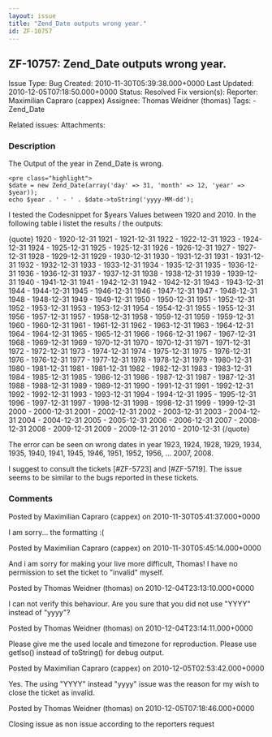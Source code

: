 ```yaml
---
layout: issue
title: "Zend_Date outputs wrong year."
id: ZF-10757
---
```


ZF-10757: Zend\_Date outputs wrong year.
----------------------------------------

 Issue Type: Bug Created: 2010-11-30T05:39:38.000+0000 Last Updated: 2010-12-05T07:18:50.000+0000 Status: Resolved Fix version(s): 
 Reporter:  Maximilian Capraro (cappex)  Assignee:  Thomas Weidner (thomas)  Tags: - Zend\_Date
 
 Related issues: 
 Attachments: 
### Description

The Output of the year in Zend\_Date is wrong.

 
    <pre class="highlight">
    $date = new Zend_Date(array('day' => 31, 'month' => 12, 'year' => $year));
    echo $year . ' - ' . $date->toString('yyyy-MM-dd');


I tested the Codesnippet for $years Values between 1920 and 2010. In the following table i listet the results / the outputs:

{quote} 1920 - 1920-12-31 1921 - 1921-12-31 1922 - 1922-12-31 1923 - 1924-12-31 1924 - 1925-12-31 1925 - 1925-12-31 1926 - 1926-12-31 1927 - 1927-12-31 1928 - 1929-12-31 1929 - 1930-12-31 1930 - 1931-12-31 1931 - 1931-12-31 1932 - 1932-12-31 1933 - 1933-12-31 1934 - 1935-12-31 1935 - 1936-12-31 1936 - 1936-12-31 1937 - 1937-12-31 1938 - 1938-12-31 1939 - 1939-12-31 1940 - 1941-12-31 1941 - 1942-12-31 1942 - 1942-12-31 1943 - 1943-12-31 1944 - 1944-12-31 1945 - 1946-12-31 1946 - 1947-12-31 1947 - 1948-12-31 1948 - 1948-12-31 1949 - 1949-12-31 1950 - 1950-12-31 1951 - 1952-12-31 1952 - 1953-12-31 1953 - 1953-12-31 1954 - 1954-12-31 1955 - 1955-12-31 1956 - 1957-12-31 1957 - 1958-12-31 1958 - 1959-12-31 1959 - 1959-12-31 1960 - 1960-12-31 1961 - 1961-12-31 1962 - 1963-12-31 1963 - 1964-12-31 1964 - 1964-12-31 1965 - 1965-12-31 1966 - 1966-12-31 1967 - 1967-12-31 1968 - 1969-12-31 1969 - 1970-12-31 1970 - 1970-12-31 1971 - 1971-12-31 1972 - 1972-12-31 1973 - 1974-12-31 1974 - 1975-12-31 1975 - 1976-12-31 1976 - 1976-12-31 1977 - 1977-12-31 1978 - 1978-12-31 1979 - 1980-12-31 1980 - 1981-12-31 1981 - 1981-12-31 1982 - 1982-12-31 1983 - 1983-12-31 1984 - 1985-12-31 1985 - 1986-12-31 1986 - 1987-12-31 1987 - 1987-12-31 1988 - 1988-12-31 1989 - 1989-12-31 1990 - 1991-12-31 1991 - 1992-12-31 1992 - 1992-12-31 1993 - 1993-12-31 1994 - 1994-12-31 1995 - 1995-12-31 1996 - 1997-12-31 1997 - 1998-12-31 1998 - 1998-12-31 1999 - 1999-12-31 2000 - 2000-12-31 2001 - 2002-12-31 2002 - 2003-12-31 2003 - 2004-12-31 2004 - 2004-12-31 2005 - 2005-12-31 2006 - 2006-12-31 2007 - 2008-12-31 2008 - 2009-12-31 2009 - 2009-12-31 2010 - 2010-12-31 {/quote}

The error can be seen on wrong dates in year 1923, 1924, 1928, 1929, 1934, 1935, 1940, 1941, 1945, 1946, 1951, 1952, 1956, ... 2007, 2008.

I suggest to consult the tickets [#ZF-5723] and [#ZF-5719]. The issue seems to be similar to the bugs reported in these tickets.

 

 

### Comments

Posted by Maximilian Capraro (cappex) on 2010-11-30T05:41:37.000+0000

I am sorry... the formatting :(

 

 

Posted by Maximilian Capraro (cappex) on 2010-11-30T05:45:14.000+0000

And i am sorry for making your live more difficult, Thomas! I have no permission to set the ticket to "invalid" myself.

 

 

Posted by Thomas Weidner (thomas) on 2010-12-04T23:13:10.000+0000

I can not verify this behaviour. Are you sure that you did not use "YYYY" instead of "yyyy"?

 

 

Posted by Thomas Weidner (thomas) on 2010-12-04T23:14:11.000+0000

Please give me the used locale and timezone for reproduction. Please use getIso() instead of toString() for debug output.

 

 

Posted by Maximilian Capraro (cappex) on 2010-12-05T02:53:42.000+0000

Yes. The using "YYYY" instead "yyyy" issue was the reason for my wish to close the ticket as invalid.

 

 

Posted by Thomas Weidner (thomas) on 2010-12-05T07:18:46.000+0000

Closing issue as non issue according to the reporters request

 

 